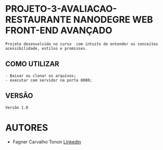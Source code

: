 # PROJETO-3-AVALIACAO-RESTAURANTE NANODEGRE WEB FRONT-END AVANÇADO

    Projeto desenvolvido no curso  com intuito de entender os conceitos acessibilidade, estilos e promisses.

## COMO UTILIZAR

    - Baixar ou clonar os arquivos;
    - executar com servidor na porta 8000;

## VERSÃO
    Versão 1.0

# AUTORES
*    Fagner Carvalho Tonon [Linkedin](https://www.linkedin.com/in/fagner-tonon-699931149/)